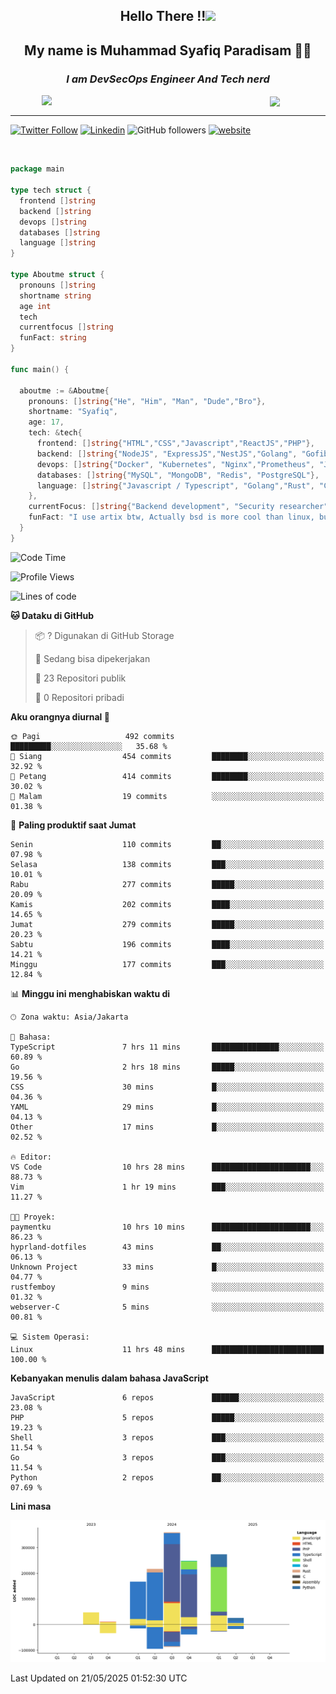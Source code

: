<h2 align="center">

Hello There !!<img src="https://media.giphy.com/media/12oufCB0MyZ1Go/giphy.gif" width="50"></h2>

<h2 align="center">My name is Muhammad Syafiq Paradisam 👋👋</h2>

<h3 align="center"><em>I am DevSecOps Engineer And Tech nerd
</em></h3>

<img align="left" style="margin-left: 50px" src="https://static.zerochan.net/Alina.Clover.1024.4345060.webp" width="315"/>

<img align="center" style="margin-left: 50px" src="https://i.pinimg.com/736x/69/82/aa/6982aafd816ea48f48d0639c7797915c.jpg" width=250/>

<hr/>

[![Twitter Follow](https://img.shields.io/twitter/follow/misteranmol?label=Follow)](https://x.com/FikkzOutfit)
[![Linkedin](https://img.shields.io/badge/-syafiq-blue?style=square&logo=Linkedin&logoColor=white&link=https://www.linkedin.com/in/syafiq-paradisam/)](https://id.linkedin.com/in/syafiq-paradisam-b72749258)
![GitHub followers](https://img.shields.io/github/followers/syafiqparadisam?label=Follower&style=social)
[![website](https://img.shields.io/badge/Website-46a2f1.svg?&style=flat-square&logo=Google-Chrome&logoColor=white&link=https://anmolsingh.me/)](https://syafiq-paradisam.my.id)

<br/>

```go
package main

type tech struct {
  frontend []string
  backend []string
  devops []string
  databases []string
  language []string
}

type Aboutme struct {
  pronouns []string
  shortname string
  age int
  tech
  currentfocus []string
  funFact: string
}

func main() {

  aboutme := &Aboutme{
    pronouns: []string{"He", "Him", "Man", "Dude","Bro"},
    shortname: "Syafiq",
    age: 17,
    tech: &tech{
      frontend: []string{"HTML","CSS","Javascript","ReactJS","PHP"},
      backend: []string{"NodeJS", "ExpressJS","NestJS","Golang", "Gofiber", "Actixweb", "PHP", "Laravel", "Flask"},
      devops: []string{"Docker", "Kubernetes", "Nginx","Prometheus", "Jaeger", "Grafana", "Linux", "CI / CD"},
      databases: []string{"MySQL", "MongoDB", "Redis", "PostgreSQL"},
      language: []string{"Javascript / Typescript", "Golang","Rust", "C", "PHP","C++"}
    },
    currentFocus: []string{"Backend development", "Security researcher", "Blue team security","DevSecOps engineer"},
    funFact: "I use artix btw, Actually bsd is more cool than linux, but i can't use it because software issue, I am weaboo but not too much"
  }
}

```

<!--START_SECTION:waka-->
![Code Time](http://img.shields.io/badge/Code%20Time-329%20hrs%2017%20mins-blue)

![Profile Views](http://img.shields.io/badge/Profil%20dilihat-0-blue)

![Lines of code](https://img.shields.io/badge/Sejak%20Hello%20World%20aku%20telah%20menulis-1.3%20million%20baris%20kode-blue)

**🐱 Dataku di GitHub** 

> 📦 ? Digunakan di GitHub Storage 
 > 
> 💼 Sedang bisa dipekerjakan
 > 
> 📜 23 Repositori publik 
 > 
> 🔑 0 Repositori pribadi 
 > 
**Aku orangnya diurnal 🐤** 

```text
🌞 Pagi                   492 commits         █████████░░░░░░░░░░░░░░░░   35.68 % 
🌆 Siang                  454 commits         ████████░░░░░░░░░░░░░░░░░   32.92 % 
🌃 Petang                 414 commits         ████████░░░░░░░░░░░░░░░░░   30.02 % 
🌙 Malam                  19 commits          ░░░░░░░░░░░░░░░░░░░░░░░░░   01.38 % 
```
📅 **Paling produktif saat Jumat** 

```text
Senin                    110 commits         ██░░░░░░░░░░░░░░░░░░░░░░░   07.98 % 
Selasa                   138 commits         ███░░░░░░░░░░░░░░░░░░░░░░   10.01 % 
Rabu                     277 commits         █████░░░░░░░░░░░░░░░░░░░░   20.09 % 
Kamis                    202 commits         ████░░░░░░░░░░░░░░░░░░░░░   14.65 % 
Jumat                    279 commits         █████░░░░░░░░░░░░░░░░░░░░   20.23 % 
Sabtu                    196 commits         ████░░░░░░░░░░░░░░░░░░░░░   14.21 % 
Minggu                   177 commits         ███░░░░░░░░░░░░░░░░░░░░░░   12.84 % 
```


📊 **Minggu ini menghabiskan waktu di** 

```text
🕑︎ Zona waktu: Asia/Jakarta

💬 Bahasa: 
TypeScript               7 hrs 11 mins       ███████████████░░░░░░░░░░   60.89 % 
Go                       2 hrs 18 mins       █████░░░░░░░░░░░░░░░░░░░░   19.56 % 
CSS                      30 mins             █░░░░░░░░░░░░░░░░░░░░░░░░   04.36 % 
YAML                     29 mins             █░░░░░░░░░░░░░░░░░░░░░░░░   04.13 % 
Other                    17 mins             █░░░░░░░░░░░░░░░░░░░░░░░░   02.52 % 

🔥 Editor: 
VS Code                  10 hrs 28 mins      ██████████████████████░░░   88.73 % 
Vim                      1 hr 19 mins        ███░░░░░░░░░░░░░░░░░░░░░░   11.27 % 

🐱‍💻 Proyek: 
paymentku                10 hrs 10 mins      ██████████████████████░░░   86.23 % 
hyprland-dotfiles        43 mins             ██░░░░░░░░░░░░░░░░░░░░░░░   06.13 % 
Unknown Project          33 mins             █░░░░░░░░░░░░░░░░░░░░░░░░   04.77 % 
rustfemboy               9 mins              ░░░░░░░░░░░░░░░░░░░░░░░░░   01.32 % 
webserver-C              5 mins              ░░░░░░░░░░░░░░░░░░░░░░░░░   00.81 % 

💻 Sistem Operasi: 
Linux                    11 hrs 48 mins      █████████████████████████   100.00 % 
```

**Kebanyakan menulis dalam bahasa JavaScript** 

```text
JavaScript               6 repos             ██████░░░░░░░░░░░░░░░░░░░   23.08 % 
PHP                      5 repos             █████░░░░░░░░░░░░░░░░░░░░   19.23 % 
Shell                    3 repos             ███░░░░░░░░░░░░░░░░░░░░░░   11.54 % 
Go                       3 repos             ███░░░░░░░░░░░░░░░░░░░░░░   11.54 % 
Python                   2 repos             ██░░░░░░░░░░░░░░░░░░░░░░░   07.69 % 
```



**Lini masa**

![Lines of Code chart](https://raw.githubusercontent.com/syafiqparadisam/syafiqparadisam/master/assets/bar_graph.png)


 Last Updated on 21/05/2025 01:52:30 UTC
<!--END_SECTION:waka-->

